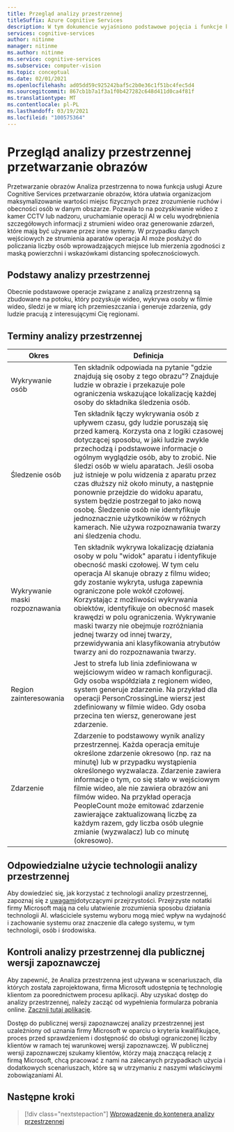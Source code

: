 ```yaml
---
title: Przegląd analizy przestrzennej
titleSuffix: Azure Cognitive Services
description: W tym dokumencie wyjaśniono podstawowe pojęcia i funkcje kontenera analizy przestrzennej przetwarzanie obrazów.
services: cognitive-services
author: nitinme
manager: nitinme
ms.author: nitinme
ms.service: cognitive-services
ms.subservice: computer-vision
ms.topic: conceptual
ms.date: 02/01/2021
ms.openlocfilehash: ad05dd59c925242baf5c2b0e36c1f51bc4fec5d4
ms.sourcegitcommit: 867cb1b7a1f3a1f0b427282c648d411d0ca4f81f
ms.translationtype: MT
ms.contentlocale: pl-PL
ms.lasthandoff: 03/19/2021
ms.locfileid: "100575364"
---
```

# <a name="overview-of-computer-vision-spatial-analysis"></a>Przegląd analizy przestrzennej przetwarzanie obrazów

Przetwarzanie obrazów Analiza przestrzenna to nowa funkcja usługi Azure Cognitive Services przetwarzanie obrazów, która ułatwia organizacjom maksymalizowanie wartości miejsc fizycznych przez zrozumienie ruchów i obecności osób w danym obszarze. Pozwala to na pozyskiwanie wideo z kamer CCTV lub nadzoru, uruchamianie operacji AI w celu wyodrębnienia szczegółowych informacji z strumieni wideo oraz generowanie zdarzeń, które mają być używane przez inne systemy. W przypadku danych wejściowych ze strumienia aparatów operacja AI może posłużyć do policzania liczby osób wprowadzających miejsce lub mierzenia zgodności z maską powierzchni i wskazówkami distancing społecznościowych.

## <a name="the-basics-of-spatial-analysis"></a>Podstawy analizy przestrzennej

Obecnie podstawowe operacje związane z analizą przestrzenną są zbudowane na potoku, który pozyskuje wideo, wykrywa osoby w filmie wideo, śledzi je w miarę ich przemieszczania i generuje zdarzenia, gdy ludzie pracują z interesującymi Cię regionami.

## <a name="spatial-analysis-terms"></a>Terminy analizy przestrzennej

| Okres | Definicja |
|------|------------|
| Wykrywanie osób | Ten składnik odpowiada na pytanie "gdzie znajdują się osoby z tego obrazu"? Znajduje ludzie w obrazie i przekazuje pole ograniczenia wskazujące lokalizację każdej osoby do składnika śledzenia osób. |
| Śledzenie osób | Ten składnik łączy wykrywania osób z upływem czasu, gdy ludzie poruszają się przed kamerą. Korzysta ona z logiki czasowej dotyczącej sposobu, w jaki ludzie zwykle przechodzą i podstawowe informacje o ogólnym wyglądzie osób, aby to zrobić. Nie śledzi osób w wielu aparatach. Jeśli osoba już istnieje w polu widzenia z aparatu przez czas dłuższy niż około minuty, a następnie ponownie przejdzie do widoku aparatu, system będzie postrzegał to jako nową osobę. Śledzenie osób nie identyfikuje jednoznacznie użytkowników w różnych kamerach. Nie używa rozpoznawania twarzy ani śledzenia chodu. |
| Wykrywanie maski rozpoznawania | Ten składnik wykrywa lokalizację działania osoby w polu "widok" aparatu i identyfikuje obecność maski czołowej. W tym celu operacja AI skanuje obrazy z filmu wideo; gdy zostanie wykryta, usługa zapewnia ograniczone pole wokół czołowej. Korzystając z możliwości wykrywania obiektów, identyfikuje on obecność masek krawędzi w polu ograniczenia. Wykrywanie maski twarzy nie obejmuje rozróżniania jednej twarzy od innej twarzy, przewidywania ani klasyfikowania atrybutów twarzy ani do rozpoznawania twarzy. |
| Region zainteresowania | Jest to strefa lub linia zdefiniowana w wejściowym wideo w ramach konfiguracji. Gdy osoba współdziała z regionem wideo, system generuje zdarzenie. Na przykład dla operacji PersonCrossingLine wiersz jest zdefiniowany w filmie wideo. Gdy osoba przecina ten wiersz, generowane jest zdarzenie. |
| Zdarzenie | Zdarzenie to podstawowy wynik analizy przestrzennej. Każda operacja emituje określone zdarzenie okresowo (np. raz na minutę) lub w przypadku wystąpienia określonego wyzwalacza. Zdarzenie zawiera informacje o tym, co się stało w wejściowym filmie wideo, ale nie zawiera obrazów ani filmów wideo. Na przykład operacja PeopleCount może emitować zdarzenie zawierające zaktualizowaną liczbę za każdym razem, gdy liczba osób ulegnie zmianie (wyzwalacz) lub co minutę (okresowo). |

## <a name="responsible-use-of-spatial-analysis-technology"></a>Odpowiedzialne użycie technologii analizy przestrzennej

Aby dowiedzieć się, jak korzystać z technologii analizy przestrzennej, zapoznaj się z [uwagami](/legal/cognitive-services/computer-vision/transparency-note-spatial-analysis?context=%2fazure%2fcognitive-services%2fComputer-vision%2fcontext%2fcontext)dotyczącymi przejrzystości. Przejrzyste notatki firmy Microsoft mają na celu ułatwienie zrozumienia sposobu działania technologii AI. właściciele systemu wyboru mogą mieć wpływ na wydajność i zachowanie systemu oraz znaczenie dla całego systemu, w tym technologii, osób i środowiska.

## <a name="spatial-analysis-gating-for-public-preview"></a>Kontroli analizy przestrzennej dla publicznej wersji zapoznawczej

Aby zapewnić, że Analiza przestrzenna jest używana w scenariuszach, dla których została zaprojektowana, firma Microsoft udostępnia tę technologię klientom za poorednictwem procesu aplikacji. Aby uzyskać dostęp do analizy przestrzennej, należy zacząć od wypełnienia formularza pobrania online. [Zacznij tutaj aplikację](https://forms.office.com/Pages/ResponsePage.aspx?id=v4j5cvGGr0GRqy180BHbRyQZ7B8Cg2FEjpibPziwPcZUNlQ4SEVORFVLTjlBSzNLRlo0UzRRVVNPVy4u).

Dostęp do publicznej wersji zapoznawczej analizy przestrzennej jest uzależniony od uznania firmy Microsoft w oparciu o kryteria kwalifikujące, proces przed sprawdzeniem i dostępność do obsługi ograniczonej liczby klientów w ramach tej warunkowej wersji zapoznawczej. W publicznej wersji zapoznawczej szukamy klientów, którzy mają znaczącą relację z firmą Microsoft, chcą pracować z nami na zalecanych przypadkach użycia i dodatkowych scenariuszach, które są w utrzymaniu z naszymi właściwymi zobowiązaniami AI.

## <a name="next-steps"></a>Następne kroki

> [!div class="nextstepaction"]
> [Wprowadzenie do kontenera analizy przestrzennej](spatial-analysis-container.md)